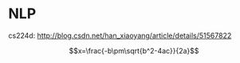 # NLP

cs224d: http://blog.csdn.net/han_xiaoyang/article/details/51567822
	

<script type="text/javascript" src="http://cdn.mathjax.org/mathjax/latest/MathJax.js?config=default"></script>
$$x=\frac{-b\pm\sqrt{b^2-4ac}}{2a}$$



